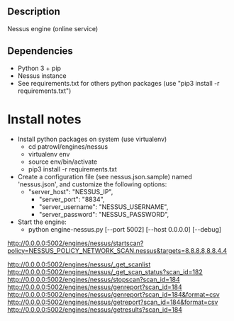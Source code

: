 ## Description
Nessus engine (online service)

## Dependencies
- Python 3 + pip
- Nessus instance
- See requirements.txt for others python packages (use "pip3 install -r requirements.txt")

# Install notes
- Install python packages on system (use virtualenv)
	* cd patrowl/engines/nessus
	* virtualenv env
	* source env/bin/activate
	* pip3 install -r requirements.txt
- Create a configuration file (see nessus.json.sample) named 'nessus.json', and customize the following options:
  * "server_host": "NESSUS_IP",
	* "server_port": "8834",
	* "server_username": "NESSUS_USERNAME",
	* "server_password": "NESSUS_PASSWORD",
- Start the engine:
  * python engine-nessus.py [--port 5002] [--host 0.0.0.0] [--debug]


http://0.0.0.0:5002/engines/nessus/startscan?policy=NESSUS_POLICY_NETWORK_SCAN.nessus&targets=8.8.8.8,8.8.4.4

http://0.0.0.0:5002/engines/nessus/_get_scanlist
http://0.0.0.0:5002/engines/nessus/_get_scan_status?scan_id=182
http://0.0.0.0:5002/engines/nessus/stopscan?scan_id=184
http://0.0.0.0:5002/engines/nessus/genreport?scan_id=184
http://0.0.0.0:5002/engines/nessus/genreport?scan_id=184&format=csv
http://0.0.0.0:5002/engines/nessus/getreport?scan_id=184&format=csv
http://0.0.0.0:5002/engines/nessus/getresults?scan_id=184
